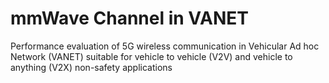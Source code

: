 # mmWave Channel in VANET
Performance evaluation of 5G wireless communication in Vehicular Ad hoc Network (VANET) suitable for vehicle to vehicle (V2V) and vehicle to anything (V2X) non-safety applications

